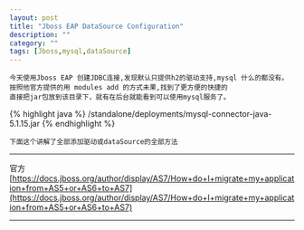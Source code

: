 ```yaml
---
layout: post
title: "Jboss EAP DataSource Configuration"
description: ""
category: ""
tags: [Jboss,mysql,dataSource]
---
```

	今天使用Jboss EAP 创建JDBC连接,发现默认只提供h2的驱动支持,mysql 什么的都没有。
	按照他官方提供的用 modules add 的方式未果,找到了更方便的快捷的
	直接把jar包放到该目录下，就有在后台就能看到可以使用mysql服务了。
	
{% highlight java %}
	/standalone/deployments/mysql-connector-java-5.1.15.jar
{% endhighlight %}

	下面这个讲解了全部添加驱动或dataSource的全部方法
		
---	
	
官方[https://docs.jboss.org/author/display/AS7/How+do+I+migrate+my+application+from+AS5+or+AS6+to+AS7](https://docs.jboss.org/author/display/AS7/How+do+I+migrate+my+application+from+AS5+or+AS6+to+AS7)
					
---
	

